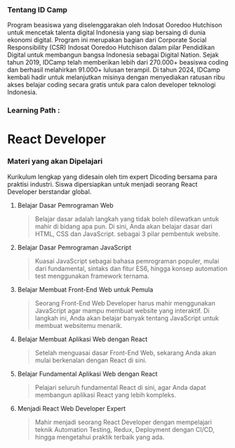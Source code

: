 ### Tentang ID Camp

Program beasiswa yang diselenggarakan oleh Indosat Ooredoo Hutchison untuk mencetak talenta digital Indonesia yang siap bersaing di dunia ekonomi digital. Program ini merupakan bagian dari Corporate Social Responsibility (CSR) Indosat Ooredoo Hutchison dalam pilar Pendidikan Digital untuk membangun bangsa Indonesia sebagai Digital Nation. Sejak tahun 2019, IDCamp telah memberikan lebih dari 270.000+ beasiswa coding dan berhasil melahirkan 91.000+ lulusan terampil. Di tahun 2024, IDCamp kembali hadir untuk melanjutkan misinya dengan menyediakan ratusan ribu akses belajar coding secara gratis untuk para calon developer teknologi Indonesia.

### Learning Path :

# React Developer

### Materi yang akan Dipelajari

Kurikulum lengkap yang didesain oleh tim expert Dicoding bersama para praktisi industri. Siswa dipersiapkan untuk menjadi seorang React Developer berstandar global.

1. Belajar Dasar Pemrograman Web
   > Belajar dasar adalah langkah yang tidak boleh dilewatkan untuk mahir di bidang apa pun. Di sini, Anda akan belajar dasar dari HTML, CSS dan JavaScript. sebagai 3 pilar pembentuk website.

2. Belajar Dasar Pemrograman JavaScript
   > Kuasai JavaScript sebagai bahasa pemrograman populer, mulai dari fundamental, sintaks dan fitur ES6, hingga konsep automation test menggunakan framework ternama.

3. Belajar Membuat Front-End Web untuk Pemula
   > Seorang Front-End Web Developer harus mahir menggunakan JavaScript agar mampu membuat website yang interaktif. Di langkah ini, Anda akan belajar banyak tentang JavaScript untuk membuat websitemu menarik.

4. Belajar Membuat Aplikasi Web dengan React
   > Setelah menguasai dasar Front-End Web, sekarang Anda akan mulai berkenalan dengan React di sini.

5. Belajar Fundamental Aplikasi Web dengan React
   > Pelajari seluruh fundamental React di sini, agar Anda dapat membangun aplikasi React yang lebih kompleks.

6. Menjadi React Web Developer Expert
   > Mahir menjadi seorang React Developer dengan mempelajari teknik Automation Testing, Redux, Deployment dengan CI/CD, hingga mengetahui praktik terbaik yang ada.
